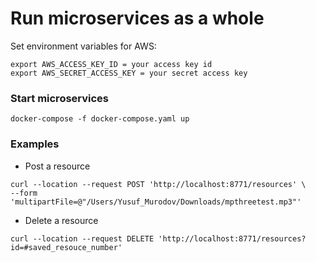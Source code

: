 

# Run microservices as a whole

Set environment variables for AWS:

```
export AWS_ACCESS_KEY_ID = your access key id
export AWS_SECRET_ACCESS_KEY = your secret access key
```

### Start microservices
```
docker-compose -f docker-compose.yaml up
```

### Examples
- Post a resource
```
curl --location --request POST 'http://localhost:8771/resources' \
--form 'multipartFile=@"/Users/Yusuf_Murodov/Downloads/mpthreetest.mp3"'
```

- Delete a resource
```
curl --location --request DELETE 'http://localhost:8771/resources?id=#saved_resouce_number'
```

